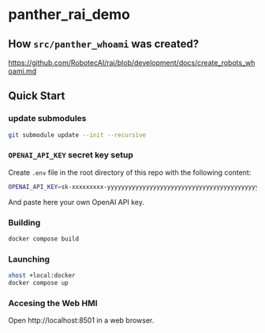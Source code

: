 # panther_rai_demo

## How `src/panther_whoami` was created?

https://github.com/RobotecAI/rai/blob/development/docs/create_robots_whoami.md

## Quick Start

### update submodules

```bash
git submodule update --init --recursive
```

### `OPENAI_API_KEY` secret key setup

Create `.env` file in the root directory of this repo with the following content:

```bash
OPENAI_API_KEY=sk-xxxxxxxxx-yyyyyyyyyyyyyyyyyyyyyyyyyyyyyyyyyyyyyyyyyyyyyyyyyyyyyyyyyyyyyyyyyyyyyyyyyyyyyyyyyy
```

And paste here your own OpenAI API key.

### Building

```bash
docker compose build
```

### Launching

```bash
xhost +local:docker
docker compose up
```

### Accesing the Web HMI

Open http://localhost:8501 in a web browser.